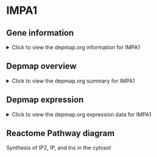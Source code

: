<h1>IMPA1</h1>

<h2>Gene information</h2>
<details>
  <summary>Click to view the depmap.org information for IMPA1</summary>
  <iframe src="https://depmap.org/portal/gene/IMPA1?tab=about" style="border:none;width:100%;height:800px"></iframe>
</details>

<h2>Depmap overview</h2>
<details>
  <summary>Click to view the depmap.org summary for IMPA1</summary>
  <iframe src="https://depmap.org/portal/gene/IMPA1?tab=overview" style="border:none;width:100%;height:800px"></iframe>
</details>

<h2>Depmap expression</h2>
<details>
  <summary>Click to view the depmap.org expression data for IMPA1</summary>
  <iframe src="https://depmap.org/portal/gene/IMPA1?tab=characterization" style="border:none;width:100%;height:800px"></iframe>
</details>



<h2>Reactome Pathway diagram</h2>
Synthesis of IP2, IP, and Ins in the cytosol
<div id="diagramHolder"></div>

<script>
    //Creating the Reactome Diagram widget
    //Take into account a proxy needs to be set up in your server side pointing to www.reactome.org
    function onReactomeDiagramReady(){  //This function is automatically called when the widget code is ready to be used
        var diagram = Reactome.Diagram.create({
            "placeHolder" : "diagramHolder",
            "width" : 900,
            "height" : 500
        });

        //Initialising it to the "Hemostasis" pathway
        diagram.loadDiagram("R-HSA-1855183");

        //Adding different listeners

        diagram.onDiagramLoaded(function (loaded) {
            console.info("Loaded ", loaded);
            diagram.flagItems("BAD");
	    diagram.flagItems("Q92934");
            if (loaded == "R-HSA-1855183") diagram.selectItem("R-HSA-1855183");
        });

     }
</script>



